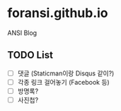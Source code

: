 # foransi.github.io
ANSI Blog

## TODO List

- [ ] 댓글 (Staticman이랑 Disqus 같이?)
- [ ] 각종 링크 걸어놓기 (Facebook 등)
- [ ] 방명록?
- [ ] 사진첩?
